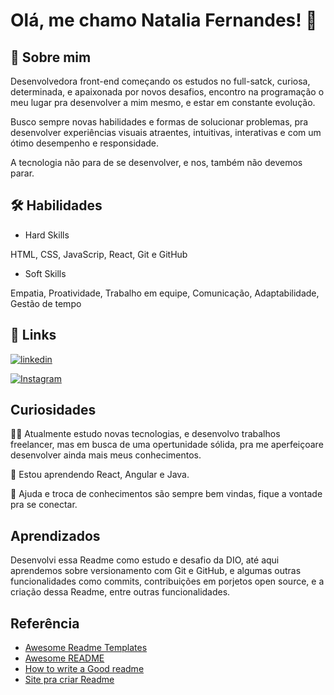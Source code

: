 # Olá, me chamo Natalia Fernandes! 👋


## 🚀 Sobre mim
Desenvolvedora front-end começando os estudos no full-satck, curiosa, determinada, e apaixonada por novos desafios, encontro na programação o meu lugar pra desenvolver a mim mesmo, e estar em constante evolução.

Busco sempre novas habilidades e formas de solucionar problemas, pra desenvolver experiências visuais atraentes, intuitivas, interativas e com um ótimo desempenho e responsidade. 

A tecnologia não para de se desenvolver, e nos, também não devemos parar.

## 🛠 Habilidades

- Hard Skills

HTML, CSS, JavaScrip, React, Git e GitHub

- Soft Skills

Empatia, Proatividade, Trabalho em equipe, Comunicação, Adaptabilidade, Gestão de tempo

## 🔗 Links

[![linkedin](https://img.shields.io/badge/linkedin-0A66C2?style=for-the-badge&logo=linkedin&logoColor=white)](https://www.linkedin.com/in/natalia-sfernandes/)

[![Instagram](https://img.shields.io/badge/Instagram-000?style=for-the-badge&logo=instagram)](https://www.instagram.com/naahsf/)

## Curiosidades
👩‍💻 Atualmente estudo novas tecnologias, e desenvolvo trabalhos freelancer, mas em busca de uma opertunidade sólida, pra me aperfeiçoare desenvolver ainda mais meus conhecimentos.

🧠 Estou aprendendo React, Angular e Java. 

🤔 Ajuda e troca de conhecimentos são sempre bem vindas, fique a vontade pra se conectar.

## Aprendizados

Desenvolvi essa Readme como estudo e desafio da DIO, até aqui aprendemos sobre versionamento com Git e GitHub, e algumas outras funcionalidades como commits, contribuições em porjetos open source, e a criação dessa Readme, entre outras funcionalidades.



## Referência

 - [Awesome Readme Templates](https://awesomeopensource.com/project/elangosundar/awesome-README-templates)
 - [Awesome README](https://github.com/matiassingers/awesome-readme)
 - [How to write a Good readme](https://bulldogjob.com/news/449-how-to-write-a-good-readme-for-your-github-project)
 - [Site pra criar Readme](https://readme.so/pt/)